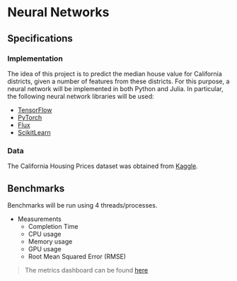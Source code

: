 # Neural Networks

## Specifications

### Implementation

The idea of this project is to predict the median house value for California districts, given a number of features from these districts. For this purpose, a neural network will be implemented in both Python and Julia. In particular, the following neural network libraries will be used:

- [TensorFlow](https://www.tensorflow.org/)
- [PyTorch](https://pytorch.org/)
- [Flux](https://fluxml.ai/)
- [ScikitLearn](https://juliapackages.com/p/scikitlearn)

### Data

The California Housing Prices dataset was obtained from [Kaggle](https://www.kaggle.com/datasets/camnugent/california-housing-prices/data).

## Benchmarks

Benchmarks will be run using 4 threads/processes.

- Measurements
  - Completion Time
  - CPU usage
  - Memory usage
  - GPU usage
  - Root Mean Squared Error (RMSE)

> The metrics dashboard can be found [here](./Neural%20Network%20Dashboard.json)

